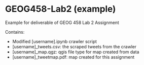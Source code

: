 # GEOG458-Lab2 (example)
Example for deliverable of GEOG 458 Lab 2 Assignment

Contains: 

- Modified [username].ipynb crawler script 
- [username]_tweets.csv: the scraped tweets from the crawler
- [username]_map.qgz: qgis file type for map created from data 
- [username]_tweetmap.pdf: map created for this assignment
